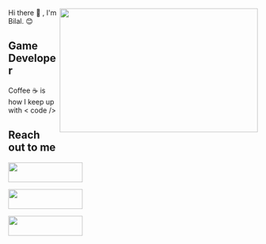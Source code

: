 ### 
<img src="https://media.giphy.com/media/cE02lboc8JPO/giphy.gif" align="right" width="400" height="250" > 
Hi there 👋 , I'm Bilal. 😊

## Game Developer 

Coffee ☕ is how I keep up with  < code />


## Reach out to me 


<a href="https://www.linkedin.com/in/bilal-k%C3%BC%C3%A7%C3%BCk-3529391a1/" rel ="nofollow" >
<img width ="150" height ="40" src="https://img.shields.io/badge/LinkedIn-0077B5?style=for-the-badge&logo=linkedin&logoColor=white ">
<a/>
  
<pr></pr>

<a href="https://www.youtube.com/channel/UCKEE4YqCmIWqpczk0L9WqYQ" rel ="nofollow" >
<img  width ="150" height ="40" src="https://img.shields.io/badge/YouTube-FF0000?style=for-the-badge&logo=youtube&logoColor=white ">
<a/>
  
<pr></pr>
  
<a href="https://www.instagram.com/info.programlama/" rel ="nofollow" >
<img  width ="150" height ="40" src="https://img.shields.io/badge/Instagram-E4405F?style=for-the-badge&logo=instagram&logoColor=white ">
<a/>
  
